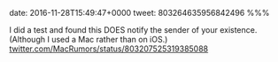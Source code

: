 date: 2016-11-28T15:49:47+0000
tweet: 803264635956842496
%%%

I did a test and found this DOES notify the sender of your existence. (Although I used a Mac rather than on iOS.) [twitter.com/MacRumors/status/803207525319385088](https://twitter.com/MacRumors/status/803207525319385088)
